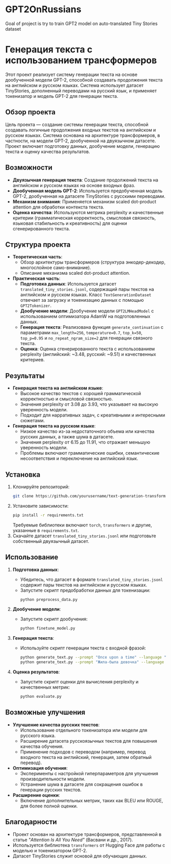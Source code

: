 # GPT2OnRussians
Goal of project is try to train GPT2 model on auto-translated Tiny Stories dataset

# Генерация текста с использованием трансформеров

Этот проект реализует систему генерации текста на основе дообученной модели GPT-2, способной создавать продолжения текста на английском и русском языках. Система использует датасет TinyStories, дополненный переводами на русский язык, и применяет токенизатор и модель GPT-2 для генерации текста.

## Обзор проекта

Цель проекта — создание системы генерации текста, способной создавать логичные продолжения входных текстов на английском и русском языках. Система основана на архитектуре трансформеров, в частности, на модели GPT-2, дообученной на двуязычном датасете. Проект включает подготовку данных, дообучение модели, генерацию текста и оценку качества результатов.

## Возможности

- **Двуязычная генерация текста**: Создание продолжений текста на английском и русском языках на основе входных фраз.
- **Дообученная модель GPT-2**: Используется предобученная модель GPT-2, дообученная на датасете TinyStories с русскими переводами.
- **Механизм внимания**: Применяется механизм scaled dot-product attention для обработки контекста текста.
- **Оценка качества**: Используются метрика perplexity и качественные критерии (грамматическая корректность, смысловая связность, языковая стабильность и креативность) для оценки сгенерированного текста.

## Структура проекта

- **Теоретическая часть**:
  - Обзор архитектуры трансформеров (структура энкодер-декодер, многослойное само-внимание).
  - Описание механизма scaled dot-product attention.
- **Практическая часть**:
  - **Подготовка данных**: Используется датасет `translated_tiny_stories.jsonl`, содержащий пары текстов на английском и русском языках. Класс `TextGenerationDataset` отвечает за загрузку и токенизацию данных с помощью `GPT2Tokenizer`.
  - **Дообучение модели**: Дообучение модели `GPT2LMHeadModel` с использованием оптимизатора AdamW на подготовленных данных.
  - **Генерация текста**: Реализована функция `generate_continuation` с параметрами `max_length=256`, `temperature=0.7`, `top_k=50`, `top_p=0.95` и `no_repeat_ngram_size=2` для генерации связного текста.
  - **Оценка**: Оценка сгенерированного текста с использованием perplexity (английский: ~3.48, русский: ~9.51) и качественных критериев.

## Результаты

- **Генерация текста на английском языке**:
  - Высокое качество текстов с хорошей грамматической корректностью и смысловой связностью.
  - Значения perplexity от 3.08 до 3.93, что указывает на высокую уверенность модели.
  - Подходит для нарративных задач, с креативными и интересными сюжетами.
- **Генерация текста на русском языке**:
  - Низкое качество из-за недостаточного объема или качества русских данных, а также шума в датасете.
  - Значения perplexity от 6.15 до 11.91, что отражает меньшую уверенность модели.
  - Проблемы включают грамматические ошибки, семантические несоответствия и переключение на английский язык.

## Установка

1. Клонируйте репозиторий:
   ```bash
   git clone https://github.com/yourusername/text-generation-transformers.git
   ```
2. Установите зависимости:
   ```bash
   pip install -r requirements.txt
   ```
   Требуемые библиотеки включают `torch`, `transformers` и другие, указанные в `requirements.txt`.
3. Скачайте датасет `translated_tiny_stories.jsonl` или подготовьте собственный двуязычный датасет.

## Использование

1. **Подготовка данных**:
   - Убедитесь, что датасет в формате `translated_tiny_stories.jsonl` содержит пары текстов на английском и русском языках.
   - Запустите скрипт предобработки данных для токенизации:
     ```bash
     python preprocess_data.py
     ```

2. **Дообучение модели**:
   - Запустите скрипт дообучения:
     ```bash
     python finetune_model.py
     ```

3. **Генерация текста**:
   - Используйте скрипт генерации текста с входной фразой:
     ```bash
     python generate_text.py --prompt "Once upon a time" --language "en"
     python generate_text.py --prompt "Жила-была девочка" --language "ru"
     ```

4. **Оценка результатов**:
   - Запустите скрипт оценки для вычисления perplexity и качественных метрик:
     ```bash
     python evaluate.py
     ```

## Возможные улучшения

- **Улучшение качества русских текстов**:
  - Использование отдельного токенизатора или модели для русского языка.
  - Расширение датасета русскоязычных текстов для повышения качества обучения.
  - Применение подходов с переводом (например, перевод входного текста на английский, генерация, затем обратный перевод).
- **Оптимизация обучения**:
  - Эксперименты с настройкой гиперпараметров для улучшения производительности модели.
  - Устранение шума в датасете для сокращения ошибок в генерации русских текстов.
- **Расширение оценки**:
  - Включение дополнительных метрик, таких как BLEU или ROUGE, для более полной оценки.

## Благодарности

- Проект основан на архитектуре трансформеров, представленной в статье *"Attention Is All You Need"* (Васвани и др., 2017).
- Используется библиотека `transformers` от Hugging Face для работы с моделью и токенизатором GPT-2.
- Датасет TinyStories служит основой для обучающих данных.